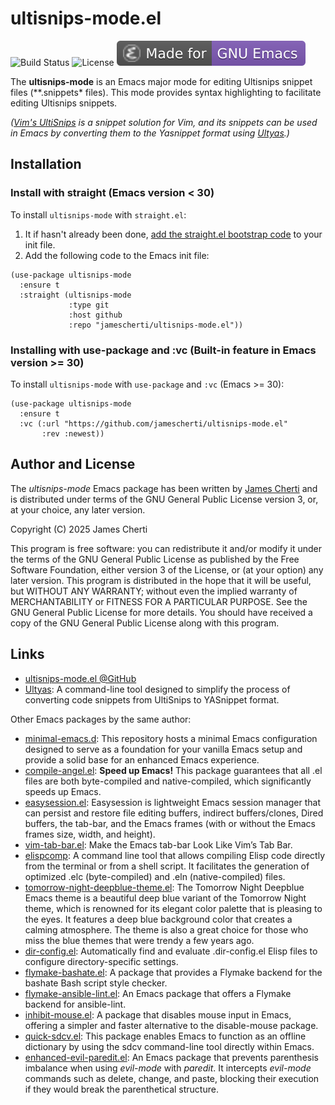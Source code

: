 # ultisnips-mode.el
![Build Status](https://github.com/jamescherti/ultisnips-mode.el/actions/workflows/ci.yml/badge.svg)
![License](https://img.shields.io/github/license/jamescherti/ultisnips-mode.el)
![](https://raw.githubusercontent.com/jamescherti/ultisnips-mode.el/main/.images/made-for-gnu-emacs.svg)

The **ultisnips-mode** is an Emacs major mode for editing Ultisnips snippet files (**.snippets* files). This mode provides syntax highlighting to facilitate editing Ultisnips snippets.

*([Vim's UltiSnips](https://github.com/SirVer/ultisnips) is a snippet solution for Vim, and its snippets can be used in Emacs by converting them to the Yasnippet format using [Ultyas](https://github.com/jamescherti/ultyas).)*

## Installation

### Install with straight (Emacs version < 30)

To install `ultisnips-mode` with `straight.el`:

1. It if hasn't already been done, [add the straight.el bootstrap code](https://github.com/radian-software/straight.el?tab=readme-ov-file#getting-started) to your init file.
2. Add the following code to the Emacs init file:
```emacs-lisp
(use-package ultisnips-mode
  :ensure t
  :straight (ultisnips-mode
             :type git
             :host github
             :repo "jamescherti/ultisnips-mode.el"))
```

### Installing with use-package and :vc (Built-in feature in Emacs version >= 30)

To install `ultisnips-mode` with `use-package` and `:vc` (Emacs >= 30):

``` emacs-lisp
(use-package ultisnips-mode
  :ensure t
  :vc (:url "https://github.com/jamescherti/ultisnips-mode.el"
       :rev :newest))
```

## Author and License

The *ultisnips-mode* Emacs package has been written by [James Cherti](https://www.jamescherti.com/) and is distributed under terms of the GNU General Public License version 3, or, at your choice, any later version.

Copyright (C) 2025 James Cherti

This program is free software: you can redistribute it and/or modify it under the terms of the GNU General Public License as published by the Free Software Foundation, either version 3 of the License, or (at your option) any later version. This program is distributed in the hope that it will be useful, but WITHOUT ANY WARRANTY; without even the implied warranty of MERCHANTABILITY or FITNESS FOR A PARTICULAR PURPOSE. See the GNU General Public License for more details. You should have received a copy of the GNU General Public License along with this program.

## Links

- [ultisnips-mode.el @GitHub](https://github.com/jamescherti/ultisnips-mode.el)
- [Ultyas](https://github.com/jamescherti/ultyas/): A command-line tool designed to simplify the process of converting code snippets from UltiSnips to YASnippet format.

Other Emacs packages by the same author:
- [minimal-emacs.d](https://github.com/jamescherti/minimal-emacs.d): This repository hosts a minimal Emacs configuration designed to serve as a foundation for your vanilla Emacs setup and provide a solid base for an enhanced Emacs experience.
- [compile-angel.el](https://github.com/jamescherti/compile-angel.el): **Speed up Emacs!** This package guarantees that all .el files are both byte-compiled and native-compiled, which significantly speeds up Emacs.
- [easysession.el](https://github.com/jamescherti/easysession.el): Easysession is lightweight Emacs session manager that can persist and restore file editing buffers, indirect buffers/clones, Dired buffers, the tab-bar, and the Emacs frames (with or without the Emacs frames size, width, and height).
- [vim-tab-bar.el](https://github.com/jamescherti/vim-tab-bar.el): Make the Emacs tab-bar Look Like Vim’s Tab Bar.
- [elispcomp](https://github.com/jamescherti/elispcomp): A command line tool that allows compiling Elisp code directly from the terminal or from a shell script. It facilitates the generation of optimized .elc (byte-compiled) and .eln (native-compiled) files.
- [tomorrow-night-deepblue-theme.el](https://github.com/jamescherti/tomorrow-night-deepblue-theme.el): The Tomorrow Night Deepblue Emacs theme is a beautiful deep blue variant of the Tomorrow Night theme, which is renowned for its elegant color palette that is pleasing to the eyes. It features a deep blue background color that creates a calming atmosphere. The theme is also a great choice for those who miss the blue themes that were trendy a few years ago.
- [dir-config.el](https://github.com/jamescherti/dir-config.el): Automatically find and evaluate .dir-config.el Elisp files to configure directory-specific settings.
- [flymake-bashate.el](https://github.com/jamescherti/flymake-bashate.el): A package that provides a Flymake backend for the bashate Bash script style checker.
- [flymake-ansible-lint.el](https://github.com/jamescherti/flymake-ansible-lint.el): An Emacs package that offers a Flymake backend for ansible-lint.
- [inhibit-mouse.el](https://github.com/jamescherti/inhibit-mouse.el): A package that disables mouse input in Emacs, offering a simpler and faster alternative to the disable-mouse package.
- [quick-sdcv.el](https://github.com/jamescherti/quick-sdcv.el): This package enables Emacs to function as an offline dictionary by using the sdcv command-line tool directly within Emacs.
- [enhanced-evil-paredit.el](https://github.com/jamescherti/enhanced-evil-paredit.el): An Emacs package that prevents parenthesis imbalance when using *evil-mode* with *paredit*. It intercepts *evil-mode* commands such as delete, change, and paste, blocking their execution if they would break the parenthetical structure.
